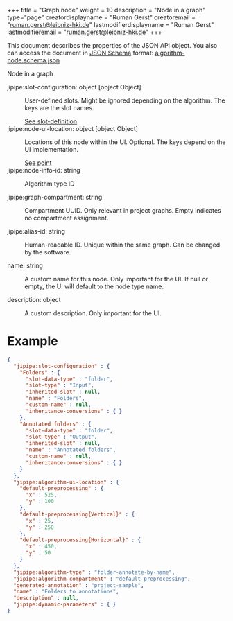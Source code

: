 +++
title = "Graph node"
weight = 10
description = "Node in a graph"
type="page"
creatordisplayname = "Ruman Gerst"
creatoremail = "ruman.gerst@leibniz-hki.de"
lastmodifierdisplayname = "Ruman Gerst"
lastmodifieremail = "ruman.gerst@leibniz-hki.de"
+++

This document describes the properties of the JSON API object. You also can access
the document in [JSON Schema](https://json-schema.org/) format: [algorithm-node.schema.json](https://jipipe.org/schemas/algorithm-node.schema.json)

<div class="panel-body">
 <section class="json-schema-description">
  <p>
   Node in a graph
  </p>
 </section>
 <section class="json-schema-properties">
  <dl>
   <dt data-property-name="jipipe:slot-configuration">
    <span class="json-property-name">
     jipipe:slot-configuration:
    </span>
    <span class="json-property-type">
     object
    </span>
    <span class="json-property-range" title="Value limits">
    </span>
    <span class="json-property-default-value">
     [object Object]
    </span>
    <span class="json-property-required">
    </span>
   </dt>
   <dd>
    <p>
     User-defined slots. Might be ignored depending on the algorithm. The keys are the slot names.
    </p>
    <div class="json-inner-schema">
     <section class="json-schema-additionalProperties">
      <span class="json-property-type">
       <span class="json-property-type">
        <a class="json-schema-ref" href="/documentation-json-api/slot-definition">
         See slot-definition
        </a>
       </span>
       <span class="json-property-range" title="Value limits">
       </span>
      </span>
     </section>
    </div>
   </dd>
   <dt data-property-name="jipipe:node-ui-location">
    <span class="json-property-name">
     jipipe:node-ui-location:
    </span>
    <span class="json-property-type">
     object
    </span>
    <span class="json-property-range" title="Value limits">
    </span>
    <span class="json-property-default-value">
     [object Object]
    </span>
   </dt>
   <dd>
    <p>
     Locations of this node within the UI. Optional. The keys depend on the UI implementation.
    </p>
    <div class="json-inner-schema">
     <section class="json-schema-additionalProperties">
      <span class="json-property-type">
       <span class="json-property-type">
        <a class="json-schema-ref" href="/documentation-json-api/point">
         See point
        </a>
       </span>
       <span class="json-property-range" title="Value limits">
       </span>
      </span>
     </section>
    </div>
   </dd>
   <dt data-property-name="jipipe:node-info-id">
    <span class="json-property-name">
     jipipe:node-info-id:
    </span>
    <span class="json-property-type">
     string
    </span>
    <span class="json-property-range" title="Value limits">
    </span>
    <span class="json-property-required">
    </span>
   </dt>
   <dd>
    <p>
     Algorithm type ID
    </p>
    <div class="json-inner-schema">
    </div>
   </dd>
   <dt data-property-name="jipipe:graph-compartment">
    <span class="json-property-name">
     jipipe:graph-compartment:
    </span>
    <span class="json-property-type">
     string
    </span>
    <span class="json-property-range" title="Value limits">
    </span>
    <span class="json-property-required">
    </span>
   </dt>
   <dd>
    <p>
     Compartment UUID. Only relevant in project graphs. Empty indicates no compartment assignment.
    </p>
    <div class="json-inner-schema">
    </div>
   </dd>
   <dt data-property-name="jipipe:alias-id">
    <span class="json-property-name">
     jipipe:alias-id:
    </span>
    <span class="json-property-type">
     string
    </span>
    <span class="json-property-range" title="Value limits">
    </span>
   </dt>
   <dd>
    <p>
     Human-readable ID. Unique within the same graph. Can be changed by the software.
    </p>
    <div class="json-inner-schema">
    </div>
   </dd>
   <dt data-property-name="name">
    <span class="json-property-name">
     name:
    </span>
    <span class="json-property-type">
     string
    </span>
    <span class="json-property-range" title="Value limits">
    </span>
    <span class="json-property-required">
    </span>
   </dt>
   <dd>
    <p>
     A custom name for this node. Only important for the UI. If null or empty, the UI will default to the node type name.
    </p>
    <div class="json-inner-schema">
    </div>
   </dd>
   <dt data-property-name="description">
    <span class="json-property-name">
     description:
    </span>
    <span class="json-property-type">
     object
    </span>
    <span class="json-property-range" title="Value limits">
    </span>
    <span class="json-property-required">
    </span>
   </dt>
   <dd>
    <p>
     A custom description. Only important for the UI.
    </p>
    <div class="json-inner-schema">
    </div>
   </dd>
  </dl>
 </section>
</div>



# Example

```json
{
  "jipipe:slot-configuration" : {
    "Folders" : {
      "slot-data-type" : "folder",
      "slot-type" : "Input",
      "inherited-slot" : null,
      "name" : "Folders",
      "custom-name" : null,
      "inheritance-conversions" : { }
    },
    "Annotated folders" : {
      "slot-data-type" : "folder",
      "slot-type" : "Output",
      "inherited-slot" : null,
      "name" : "Annotated folders",
      "custom-name" : null,
      "inheritance-conversions" : { }
    }
  },
  "jipipe:algorithm-ui-location" : {
    "default-preprocessing" : {
      "x" : 525,
      "y" : 100
    },
    "default-preprocessing{Vertical}" : {
      "x" : 25,
      "y" : 250
    },
    "default-preprocessing{Horizontal}" : {
      "x" : 450,
      "y" : 50
    }
  },
  "jipipe:algorithm-type" : "folder-annotate-by-name",
  "jipipe:algorithm-compartment" : "default-preprocessing",
  "generated-annotation" : "project-sample",
  "name" : "Folders to annotations",
  "description" : null,
  "jipipe:dynamic-parameters" : { }
}
```

